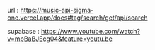 url : https://music-api-sigma-one.vercel.app/docs#tag/search/get/api/search


supabase : https://www.youtube.com/watch?v=mpBaBJEcg04&feature=youtu.be
